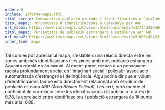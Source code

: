 ```yaml
---
order: 6
include: informe/mapa.html
titol_seccio: Comparativa població migrada i identificacions a Catalunya
titol_mapa1: Percentatge d’identificacions a Catalunya per ABP
url_mapa1: https://www.instamaps.cat/visor.html?businessid=35734d42ee8d649d43241e2b56382614&3D=false&embed=1
titol_mapa2: Percentatge de població estrangera a Catalunya per ABP
url_mapa2: https://www.instamaps.cat/visor.html?businessid=9f006f49483faebaebeefa38f321e55d&3D=false&embed=1
inner_link: mapa
---
```


Tal com es pot apreciar al mapa, s'estableix una relació directa entre les zones amb més identificacions i les zones amb més població estrangera. Aquesta relació no és casual. Al nostre parer, respon a un pensament racista profundament arrelat en l'imaginari social i policial: l'associació automatitzada d'estrangeria i delinqüència. Algú podria dir que el volum d'identificacions també està directament relacionat amb el volum de població de cada ABP _(Àrea Bàsica Policial)_, i és cert, però mentre el coeficient de correlació entre les identificacions i la població total és de 0,78, la correlació entre identificacions i població estrangera és 10 punts més alta: 0,88.
